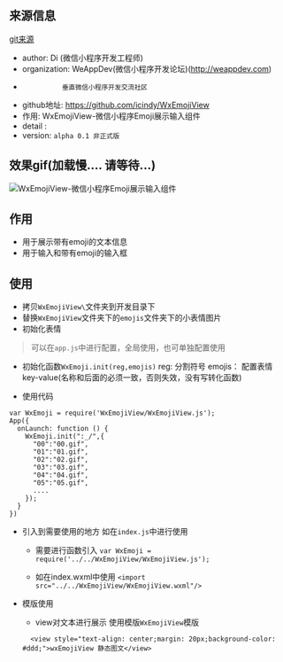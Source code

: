 ## 来源信息
[git来源](https://github.com/icindy/WxEmojiView)
 * author: Di (微信小程序开发工程师)
 * organization: WeAppDev(微信小程序开发论坛)(http://weappdev.com)
 *               垂直微信小程序开发交流社区
 * github地址: https://github.com/icindy/WxEmojiView
 * 作用: WxEmojiView-微信小程序Emoji展示输入组件
 * detail : 
 * version: `alpha 0.1 非正式版` 

## 效果gif(加载慢.... 请等待...)

![WxEmojiView-微信小程序Emoji展示输入组件](screenshoot/wxemojiview.gif)

## 作用

* 用于展示带有emoji的文本信息
* 用于输入和带有emoji的输入框

## 使用

* 拷贝`WxEmojiView\`文件夹到开发目录下
* 替换`WxEmojiView`文件夹下的`emojis`文件夹下的小表情图片
* 初始化表情
> 可以在`app.js`中进行配置，全局使用，也可单独配置使用
 
   + 初始化函数`WxEmoji.init(reg,emojis)`
   reg: 分割符号
   emojis： 配置表情key-value(名称和后面的必须一致，否则失效，没有写转化函数)

   + 使用代码 
```
var WxEmoji = require('WxEmojiView/WxEmojiView.js');
App({
  onLaunch: function () {
    WxEmoji.init(":_/",{
      "00":"00.gif",
      "01":"01.gif",
      "02":"02.gif",
      "03":"03.gif",
      "04":"04.gif",
      "05":"05.gif",
      ....
    });
  }
})
```

* 引入到需要使用的地方
如在`index.js`中进行使用

  + 需要进行函数引入
  `var WxEmoji = require('../../WxEmojiView/WxEmojiView.js');`

  + 如在index.wxml中使用
  `<import src="../../WxEmojiView/WxEmojiView.wxml"/>`

* 模版使用

  + view对文本进行展示 使用模版`WxEmojiView`模版
  ```
    <view style="text-align: center;margin: 20px;background-color: #ddd;">wxEmojiView 静态图文</view>
<template is="WxEmojiView" data="{{WxEmojiObjs}}"/>
  ```

 + 使用textarea进行输入展示 使用`WxEmojiTextarea`模版

   ```
   <view  style="text-align: center;margin: 20px;background-color: #ddd;">下面是WxEmojiTextarea 输入</view>
<template is="WxEmojiTextarea" data="{{WxEmojiObjs}}" />
   ```
* textarea组件的focus,blur事件绑定，小图标的点击事件(仅用于textarea的时候)

```
  WxEmojiTextareaFocus:function(e) {
    var that = this;
    WxEmoji.WxEmojiTextareaFocus(that,e);
    
  },
  WxEmojiTextareaBlur:function(e){
    var that = this;
    WxEmoji.WxEmojiTextareaBlur(that,e);
  },
  wxPreEmojiTap: function(e){
    var that = this;
    WxEmoji.wxPreEmojiTap(that,e);
  }
```

## 问题

目前版本还存在很多问题，所以欢迎提交isssue

## 来源

> 本项目由[微信小程序开发论坛-WeAppDev](http://weappdev.com/) [http://weappdev.com/](http://weappdev.com/) 会员编写